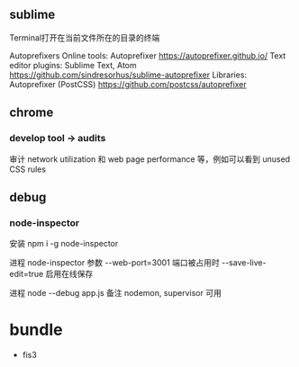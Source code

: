 
## sublime

Terminal打开在当前文件所在的目录的终端

Autoprefixers
    Online tools: Autoprefixer https://autoprefixer.github.io/
    Text editor plugins: Sublime Text, Atom https://github.com/sindresorhus/sublime-autoprefixer
    Libraries: Autoprefixer (PostCSS) https://github.com/postcss/autoprefixer

## chrome

### develop tool -> audits

审计 network utilization 和 web page performance 等，例如可以看到 unused CSS rules



## debug

### node-inspector

安装
npm i -g node-inspector

进程
node-inspector
    参数
    --web-port=3001       端口被占用时
    --save-live-edit=true 启用在线保存

进程
node --debug app.js
    备注
    nodemon, supervisor 可用

# bundle

- fis3
